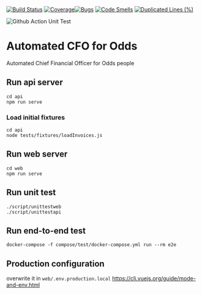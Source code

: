 [![Build Status](https://travis-ci.com/poorprogrammer/cfo.svg?branch=master)](https://travis-ci.com/poorprogrammer/cfo)
[![Coverage](https://sonarcloud.io/api/project_badges/measure?project=poorprogrammer_cfo&metric=coverage)](https://sonarcloud.io/dashboard?id=poorprogrammer_cfo)[![Bugs](https://sonarcloud.io/api/project_badges/measure?project=poorprogrammer_cfo&metric=bugs)](https://sonarcloud.io/dashboard?id=poorprogrammer_cfo)
[![Code Smells](https://sonarcloud.io/api/project_badges/measure?project=poorprogrammer_cfo&metric=code_smells)](https://sonarcloud.io/dashboard?id=poorprogrammer_cfo)
[![Duplicated Lines (%)](https://sonarcloud.io/api/project_badges/measure?project=poorprogrammer_cfo&metric=duplicated_lines_density)](https://sonarcloud.io/dashboard?id=poorprogrammer_cfo)

![Github Action Unit Test](https://github.com/poorprogrammer/cfo/workflows/Github%20Action%20Unit%20Test/badge.svg?branch=master)

# Automated CFO for Odds

Automated Chief Financial Officer for Odds people

## Run api server

```
cd api
npm run serve
```

### Load initial fixtures

```
cd api
node tests/fixtures/loadInvoices.js
```

## Run web server

```
cd web
npm run serve
```

## Run unit test

```
./script/unittestweb
./script/unittestapi
```

## Run end-to-end test

```
docker-compose -f compose/test/docker-compose.yml run --rm e2e
```

## Production configuration 

overwrite it in `web/.env.production.local` 
<https://cli.vuejs.org/guide/mode-and-env.html>

